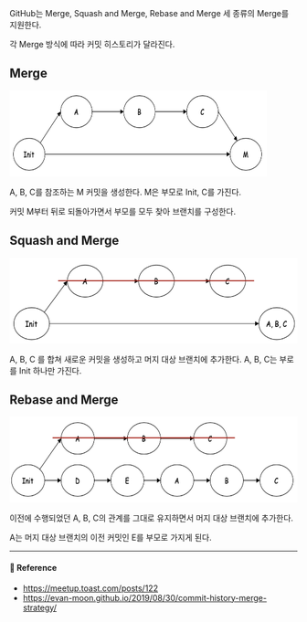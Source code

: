 GitHub는 Merge, Squash and Merge, Rebase and Merge 세 종류의 Merge를 지원한다.  

각 Merge 방식에 따라 커밋 히스토리가 달라진다.  

## Merge  

<img src="/Git/image/merge.png" width="450" height="150">  

A, B, C를 참조하는 M 커밋을 생성한다. M은 부모로 Init, C를 가진다.  

커밋 M부터 뒤로 되돌아가면서 부모를 모두 찾아 브랜치를 구성한다.  

## Squash and Merge  

<img src="/Git/image/squashmerge.png" width="600" height="150">  

A, B, C 를 합쳐 새로운 커밋을 생성하고 머지 대상 브랜치에 추가한다. A, B, C는 부로를 Init 하나만 가진다.  

## Rebase and Merge  

<img src="/Git/image/rebasemerge.png" width="650" height="150">  

이전에 수행되었던 A, B, C의 관계를 그대로 유지하면서 머지 대상 브랜치에 추가한다.  

A는 머지 대상 브랜치의 이전 커밋인 E를 부모로 가지게 된다.  

---

#### 📌 Reference  

- <https://meetup.toast.com/posts/122>
- <https://evan-moon.github.io/2019/08/30/commit-history-merge-strategy/>